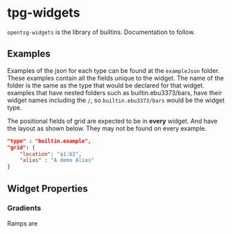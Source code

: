 # tpg-widgets

`opentsg-widgets` is the library of builtins. Documentation to follow.

## Examples

Examples of the json for each type can be found at the `exampleJson` folder.
These examples contain all the fields unique to the widget. The name of the folder
is the same as the type that would be declared for that widget. examples that have nested
folders such as builtin.ebu3373/bars, have their widget names including the `/`, so
`builtin.ebu3373/bars` would be the widget type.

The positional fields of grid are expected to be in **every** widget. And have the
layout as shown below. They may not be found on every example.



```json
"type" : "builtin.example",
"grid": {
    "location": "a1:b2",
    "alias" : "A demo Alias"
}

```

## Widget Properties

### Gradients

Ramps are
